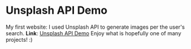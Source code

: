 # Unsplash API Demo

My first website: I used Unsplash API to generate images per the user's search.
**Link**: [Unsplash API Demo](https://simon-k13.github.io/Unsplash-API-Demo/)
Enjoy what is hopefully one of many projects! :)
